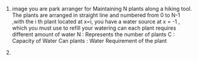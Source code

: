 1. image you are park arranger for Maintaining N plants along a hiking tool. The plants are arranged in  straight line and numbered from 0 to N-1 ,with the i th plant located at x=i, you have a water source at x = -1 , which you must use to refill your watering can 
   each plant requires different amount of water 
   N : Represents the number of plants 
   C : Capacity of Water Can
   plants : Water Requirement of the plant 

2. 